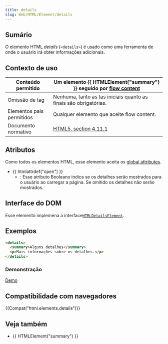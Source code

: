 ```yaml
---
title: details
slug: Web/HTML/Element/details
---
```


## Sumário

O elemento HTML _details_ (`<details>`) é usado como uma ferramenta de onde o usuário irá obter informações adicionais.

## Contexto de uso

| Conteúdo permitido        | Um elemento {{ HTMLElement("summary") }} seguido por [flow content](/pt-BR/HTML/Content_categories#Flow_content) |
| ------------------------- | --------------------------------------------------------------------------------------------------------------------------------------------------------------- |
| Omissão de tag            | Nenhuma, tanto as tas iniciais quanto as finais são obrigatórias.                                                                                               |
| Elementos pais permitidos | Qualquer elemento que aceite flow content.                                                                                                                      |
| Documento normativo       | [HTML5, section 4.11.1](http://www.whatwg.org/specs/web-apps/current-work/multipage/interactive-elements.html#the-details-element)                              |

## Atributos

Como todos os elementos HTML, esse elemento aceita os [global attributes](/pt-BR/HTML/Global_attributes).

- {{ htmlattrdef("open") }}
  - : Esse atributo Booleano indica se os detalhes serão mostrados para o usuário ao carregar a página. Se omitido os detalhes não serão mostrados.

## Interface do DOM

Esse elemento implemena a interface[`HTMLDetailsElement`](/pt-BR/DOM/HTMLDetailsElement).

## Exemplos

```html
<details>
  <summary>Alguns detalhes</summary>
  <p>Mais informações sobre os detalhes.</p>
</details>
```

### Demonstração

[Demo](http://html5-demos.appspot.com/static/html5-whats-new/template/index.html#5)

## Compatibilidade com navegadores

{{Compat("html.elements.details")}}

## Veja também

- {{ HTMLElement("summary") }}
